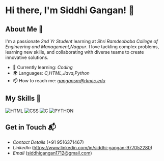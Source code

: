 # Hi there, I'm Siddhi Gangan! 👋

## About Me 🚀

I'm a passionate *2nd Yr Student* learning at *Shri Ramdeobaba College of Engineering and Management,Nagpur*. I love tackling complex problems, learning new skills, and collaborating with diverse teams to create innovative solutions.

- 🌱 Currently learning: *Coding*
- 🌍 Languages: *C,HTML,Java,Python*
- 📫 How to reach me: *gangansm@rknec.edu*

## My Skills 🧠

![HTML](https://img.shields.io/badge/-HTML-E34F26?style=flat-square&logo=html5&logoColor=white)
![CSS](https://img.shields.io/badge/-CSS-1572B6?style=flat-square&logo=css3&logoColor=white)
![C](https://img.shields.io/badge/C-00599C?style=for-the-badge&logo=c&logoColor=white)
![PYTHON](https://img.shields.io/badge/Python-FFD43B?style=for-the-badge&logo=python&logoColor=blue)

## Get in Touch 📬

- *Contact Details* (+91 9516371467)
- *LinkedIn* (https://www.linkedin.com/in/siddhi-gangan-977052280)
- *Email* (siddhigangan1712@gmail.com)
